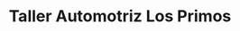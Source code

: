 ---
title: "Taller Automotriz Los Primos"
url: /santa-ana/taller-automotriz-los-primos/
shop: Autowerkstatt
---